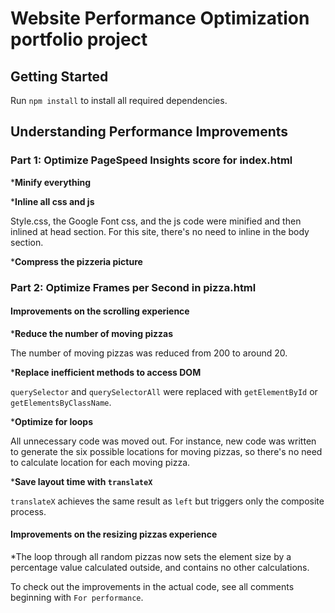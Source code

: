# Website Performance Optimization portfolio project


## Getting Started

Run `npm install` to install all required dependencies.

## Understanding Performance Improvements

### Part 1: Optimize PageSpeed Insights score for index.html

***Minify everything**

***Inline all css and js**

Style.css, the Google Font css, and the js code were minified and then inlined at head section. For this site, there's no need to inline in the body section.

***Compress the pizzeria picture**

### Part 2: Optimize Frames per Second in pizza.html

#### Improvements on the scrolling experience

***Reduce the number of moving pizzas**

The number of moving pizzas was reduced from 200 to around 20.

***Replace inefficient methods to access DOM**

`querySelector` and `querySelectorAll` were replaced with `getElementById` or `getElementsByClassName`.

***Optimize for loops**

All unnecessary code was moved out. For instance, new code was written to generate the six possible locations for moving pizzas, so there's no need to calculate location for each moving pizza.

***Save layout time with `translateX`**

`translateX` achieves the same result as `left` but triggers only the composite process.

#### Improvements on the resizing pizzas experience

*The loop through all random pizzas now sets the element size by a percentage value calculated outside, and contains no other calculations.

To check out the improvements in the actual code, see all comments beginning with `For performance`.